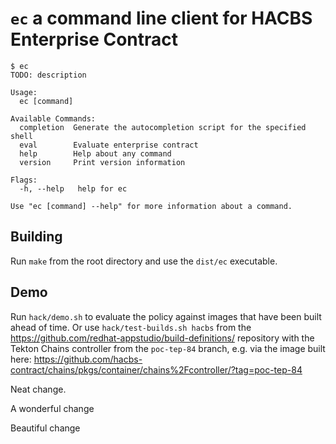 # `ec` a command line client for HACBS Enterprise Contract

```
$ ec
TODO: description

Usage:
  ec [command]

Available Commands:
  completion  Generate the autocompletion script for the specified shell
  eval        Evaluate enterprise contract
  help        Help about any command
  version     Print version information

Flags:
  -h, --help   help for ec

Use "ec [command] --help" for more information about a command.
```

## Building

Run `make` from the root directory and use the `dist/ec` executable.

## Demo

Run `hack/demo.sh` to evaluate the policy against images that have been
built ahead of time. Or use `hack/test-builds.sh hacbs` from the
https://github.com/redhat-appstudio/build-definitions/ repository with
the Tekton Chains controller from the `poc-tep-84` branch, e.g. via the
image built here: https://github.com/hacbs-contract/chains/pkgs/container/chains%2Fcontroller/?tag=poc-tep-84

Neat change.

A wonderful change

Beautiful change
